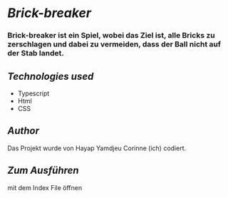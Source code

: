 # *Brick-breaker*

### Brick-breaker ist ein Spiel, wobei das Ziel ist, alle Bricks zu zerschlagen und dabei zu vermeiden, dass der Ball nicht auf der Stab landet.

## *Technologies used*

* Typescript
* Html
* CSS

## *Author*
 Das Projekt wurde von Hayap Yamdjeu Corinne (ich) codiert.

## *Zum Ausführen*
mit dem Index File öffnen